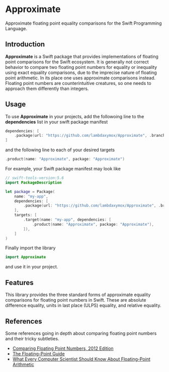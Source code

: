 # Approximate

Approximate floating point equality comparisons for the Swift Programming Language.

## Introduction
**Approximate** is a Swift package that provides implementations of floating point comparisons 
for the Swift ecosystem. It is generally not correct behavior to compare two floating 
point numbers for equality or inequality using exact equality comparisons, due to the 
imprecise nature of floating point arithmetic. In its place one uses approximate 
comparisons instead. Floating point numbers are counterintuitive creatures, so one needs 
to approach them differently than integers.

## Usage
To use **Approximate** in your projects, add the followoing line to the **dependencies**
list in your swift package manifest
```swift
dependencies: [
    .package(url: "https://github.com/lambdaxymox/Approximate", .branch("master")),
]
```
and the following line to each of your desired targets
```swift
.product(name: "Approximate", package: "Approximate")
```
For example, your Swift package manifest may look like
```swift
// swift-tools-version:5.6
import PackageDescription

let package = Package(
    name: "my-app",
    dependencies: [
        .package(url: "https://github.com/lambdaxymox/Approximate", .branch("master")),
    ],
    targets: [
        .target(name: "my-app", dependencies: [
            .product(name: "Approximate", package: "Approximate"),
        ]),
    ]
)
```
Finally import the library
```swift
import Approximate
```
and use it in your project.

## Features
This library provides the three standard forms of approximate equality 
comparisons for floating point numbers in Swift. These are absolute difference 
equality, units in last place (ULPS) equality, and relative equality. 

## References
Some references going in depth about comparing floating point numbers and their 
tricky subtleties.
- [Comparing Floating Point Numbers, 2012 Edition](https://randomascii.wordpress.com/2012/02/25/comparing-floating-point-numbers-2012-edition/)
- [The Floating-Point Guide](https://floating-point-gui.de/errors/comparison/)
- [What Every Computer Scientist Should Know About Floating-Point Arithmetic](https://docs.oracle.com/cd/E19957-01/806-3568/ncg_goldberg.html)
